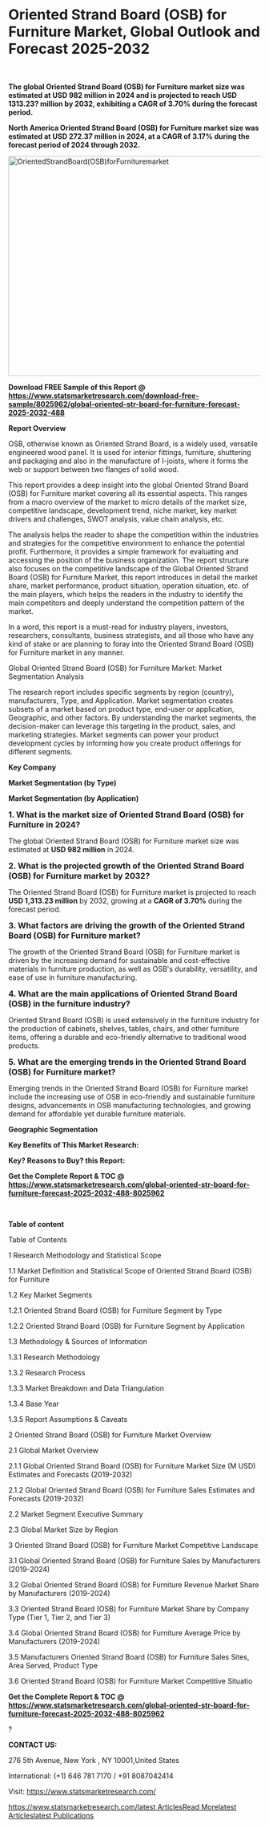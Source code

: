 <h1>Oriented Strand Board (OSB) for Furniture Market, Global Outlook and Forecast 2025-2032</h1><br/><p><strong>The global Oriented Strand Board (OSB) for Furniture market size was estimated at USD 982 million in 2024 and is projected to reach USD 1313.23? million by 2032, exhibiting a <strong>CAGR</strong> of 3.70% during the forecast period.</strong></p>
 
 
 
 <p><strong>North America Oriented Strand Board (OSB) for Furniture market size was estimated at USD 272.37 million in 2024, at a <strong>CAGR</strong> of 3.17% during the forecast period of 2024 through 2032.</strong></p>
 
 
 
 <p><img alt="OrientedStrandBoard(OSB)forFurnituremarket" src="https://www.grandresearchstore.com/assets/report-images/OrientedStrandBoard(OSB)forFurnituremarket.png" style="width: 730px; height: 438px;" /></p>
 
 
 
 <p><strong>Download FREE Sample of this Report @ <a href="https://www.statsmarketresearch.com/download-free-sample/8025962/global-oriented-str-board-for-furniture-forecast-2025-2032-488">https://www.statsmarketresearch.com/download-free-sample/8025962/global-oriented-str-board-for-furniture-forecast-2025-2032-488</a></strong></p>
 
 
 
 <p><strong>Report Overview</strong></p>
 
 
 
 <p>OSB, otherwise known as Oriented Strand Board, is a widely used, versatile engineered wood panel. It is used for interior fittings, furniture, shuttering and packaging and also in the manufacture of I-joists, where it forms the web or support between two flanges of solid wood.</p>
 
 
 
 <p>This report provides a deep insight into the global Oriented Strand Board (OSB) for Furniture market covering all its essential aspects. This ranges from a macro overview of the market to micro details of the market size, competitive landscape, development trend, niche market, key market drivers and challenges, SWOT analysis, value chain analysis, etc.</p>
 
 
 
 <p>The analysis helps the reader to shape the competition within the industries and strategies for the competitive environment to enhance the potential profit. Furthermore, it provides a simple framework for evaluating and accessing the position of the business organization. The report structure also focuses on the competitive landscape of the Global Oriented Strand Board (OSB) for Furniture Market, this report introduces in detail the market share, market performance, product situation, operation situation, etc. of the main players, which helps the readers in the industry to identify the main competitors and deeply understand the competition pattern of the market.</p>
 
 
 
 <p>In a word, this report is a must-read for industry players, investors, researchers, consultants, business strategists, and all those who have any kind of stake or are planning to foray into the Oriented Strand Board (OSB) for Furniture market in any manner.</p>
 
 
 
 <p>Global Oriented Strand Board (OSB) for Furniture Market: Market Segmentation Analysis</p>
 
 
 
 <p>The research report includes specific segments by region (country), manufacturers, Type, and Application. Market segmentation creates subsets of a market based on product type, end-user or application, Geographic, and other factors. By understanding the market segments, the decision-maker can leverage this targeting in the product, sales, and marketing strategies. Market segments can power your product development cycles by informing how you create product offerings for different segments.</p>
 
 
 
 <p><strong>Key Company</strong></p>
 
 
 
 <p><strong>Market Segmentation (by Type)</strong></p>
 
 
 
 <p><strong>Market Segmentation (<strong>by Application</strong>)</strong></p>
 
 
 
 <p><span style="font-size:16px;"><strong>1. What is the market size of Oriented Strand Board (OSB) for Furniture in 2024?</strong></span></p>
 
 
 
 <p>The global Oriented Strand Board (OSB) for Furniture market size was estimated at <strong>USD 982 million</strong> in 2024.</p>
 
 
 
 <p><span style="font-size:16px;"><strong>2. What is the projected growth of the Oriented Strand Board (OSB) for Furniture market by 2032?</strong></span></p>
 
 
 
 <p>The Oriented Strand Board (OSB) for Furniture market is projected to reach <strong>USD 1,313.23 million</strong> by 2032, growing at a <strong><strong>CAGR</strong> of 3.70%</strong> during the forecast period.</p>
 
 
 
 <p><span style="font-size:16px;"><strong>3. What factors are driving the growth of the Oriented Strand Board (OSB) for Furniture market?</strong></span></p>
 
 
 
 <p>The growth of the Oriented Strand Board (OSB) for Furniture market is driven by the increasing demand for sustainable and cost-effective materials in furniture production, as well as OSB&#39;s durability, versatility, and ease of use in furniture manufacturing.</p>
 
 
 
 <p><span style="font-size:16px;"><strong>4. What are the main applications of Oriented Strand Board (OSB) in the furniture industry?</strong></span></p>
 
 
 
 <p>Oriented Strand Board (OSB) is used extensively in the furniture industry for the production of cabinets, shelves, tables, chairs, and other furniture items, offering a durable and eco-friendly alternative to traditional wood products.</p>
 
 
 
 <p><span style="font-size:16px;"><strong>5. What are the emerging trends in the Oriented Strand Board (OSB) for Furniture market?</strong></span></p>
 
 
 
 <p>Emerging trends in the Oriented Strand Board (OSB) for Furniture market include the increasing use of OSB in eco-friendly and sustainable furniture designs, advancements in OSB manufacturing technologies, and growing demand for affordable yet durable furniture materials.</p>
 
 
 
 <p><strong>Geographic Segmentation</strong></p>
 
 
 
 <p><strong>Key Benefits of This Market Research:</strong></p>
 
 
 
 <p><strong>Key? <strong>Reasons to Buy</strong>? this Report:</strong></p>
 
 
 
 <div><b>Get the Complete Report & TOC @ <a href="https://www.statsmarketresearch.com/global-oriented-str-board-for-furniture-forecast-2025-2032-488-8025962">https://www.statsmarketresearch.com/global-oriented-str-board-for-furniture-forecast-2025-2032-488-8025962</a></b></div>
 
 
 
 <p><br />
 
 <b>Table of content</b></p>
 
 
 
 <p>Table of Contents<br />
 
 1 Research Methodology and Statistical Scope<br />
 
 1.1 Market Definition and Statistical Scope of Oriented Strand Board (OSB) for Furniture<br />
 
 1.2 Key Market Segments<br />
 
 1.2.1 Oriented Strand Board (OSB) for Furniture Segment by Type<br />
 
 1.2.2 Oriented Strand Board (OSB) for Furniture Segment by Application<br />
 
 1.3 Methodology & Sources of Information<br />
 
 1.3.1 Research Methodology<br />
 
 1.3.2 Research Process<br />
 
 1.3.3 Market Breakdown and Data Triangulation<br />
 
 1.3.4 Base Year<br />
 
 1.3.5 Report Assumptions & Caveats<br />
 
 2 Oriented Strand Board (OSB) for Furniture Market Overview<br />
 
 2.1 Global Market Overview<br />
 
 2.1.1 Global Oriented Strand Board (OSB) for Furniture Market Size (M USD) Estimates and Forecasts (2019-2032)<br />
 
 2.1.2 Global Oriented Strand Board (OSB) for Furniture Sales Estimates and Forecasts (2019-2032)<br />
 
 2.2 Market Segment Executive Summary<br />
 
 2.3 Global Market Size by Region<br />
 
 3 Oriented Strand Board (OSB) for Furniture Market Competitive Landscape<br />
 
 3.1 Global Oriented Strand Board (OSB) for Furniture Sales by Manufacturers (2019-2024)<br />
 
 3.2 Global Oriented Strand Board (OSB) for Furniture Revenue Market Share by Manufacturers (2019-2024)<br />
 
 3.3 Oriented Strand Board (OSB) for Furniture Market Share by Company Type (Tier 1, Tier 2, and Tier 3)<br />
 
 3.4 Global Oriented Strand Board (OSB) for Furniture Average Price by Manufacturers (2019-2024)<br />
 
 3.5 Manufacturers Oriented Strand Board (OSB) for Furniture Sales Sites, Area Served, Product Type<br />
 
 3.6 Oriented Strand Board (OSB) for Furniture Market Competitive Situatio</p>
 
 
 
 <div><b>Get the Complete Report & TOC @ <a href="https://www.statsmarketresearch.com/global-oriented-str-board-for-furniture-forecast-2025-2032-488-8025962">https://www.statsmarketresearch.com/global-oriented-str-board-for-furniture-forecast-2025-2032-488-8025962</a></b></div>
 
 
 
 <p>? </p>
 
 
 
 <p><b>CONTACT US:</b><br />
 
 276 5th Avenue, New York , NY 10001,United States<br />
 
 International: (+1) 646 781 7170 / +91 8087042414<br />
 
 Visit: <a href="https://www.statsmarketresearch.com/">https://www.statsmarketresearch.com/</a><br />
 
 <a href="https://gyeongbokgung.com">https://www.statsmarketresearch.com/</a><a href="https://hallyeomaritime.com">latest Articles</a><a href="https://jingwansa.com">Read More</a><a href="https://nguoiviet.jp/">latest Articles</a><a href="https://www.intelmarketresearch.com/">latest Publications</a></p>